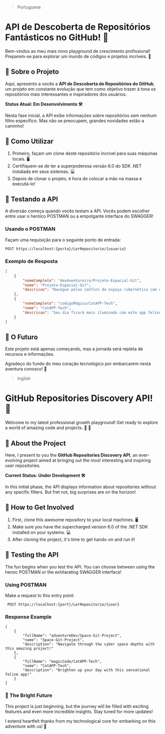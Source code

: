 ﻿>Portuguese
# API de Descoberta de Repositórios Fantásticos no GitHub! 🚀

Bem-vindos ao meu mais novo playground de crescimento profissional! Preparem-se para explorar um mundo de códigos e projetos incríveis. 🌟

## 📜 Sobre o Projeto

Aqui, apresento a vocês a **API de Descoberta de Repositórios do GitHub**, um projeto em constante evolução que tem como objetivo trazer à tona os repositórios mais interessantes e inspiradores dos usuários.

**Status Atual: Em Desenvolvimento 🛠️**

Nesta fase inicial, a API exibe informações sobre repositórios sem nenhum filtro específico. Mas não se preocupem, grandes novidades estão a caminho!

## 🚀 Como Utilizar

1. Primeiro, façam um clone deste repositório incrível para suas máquinas locais. 🖥️
2. Certifiquem-se de ter a superpoderosa versão 6.0 do SDK .NET instalada em seus sistemas. 💻
3. Depois de clonar o projeto, é hora de colocar a mão na massa e executá-lo!

## 🧪 Testando a API

A diversão começa quando vocês testam a API. Vocês podem escolher entre usar o heróico POSTMAN ou a empolgante interface do SWAGGER!

### Usando o POSTMAN

Façam uma requisição para o seguinte ponto de entrada:

```
POST https://localhost:{porta}/LerRepositorio/{usuario}
```

### Exemplo de Resposta

```json
[
    {
        "nomeCompleto": "devAventureiro/Projeto-Espacial-Git",
        "nome": "Projeto-Espacial-Git",
        "descricao": "Navegue pelos confins do espaço cibernético com este incrível projeto!"
    },
    {
        "nomeCompleto": "codigoMágico/CatAPP-Tech",
        "nome": "CatAPP-Tech",
        "descricao": "Seu dia ficará mais iluminado com este app felino sensacional!"
    }
]
```

## 🚀 O Futuro 

Este projeto está apenas começando, mas a jornada será repleta de recursos e informações.

Agradeço do fundo do meu coração tecnológico por embarcarem nesta aventura conosco! 🙌


> Inglish 
# GitHub Repositories Discovery API! 🚀
Welcome to my latest professional growth playground! Get ready to explore a world of amazing code and projects. 🌟
🌟

## 📜 About the Project
Here, I present to you the **GitHub Repositories Discovery API**, an ever-evolving project aimed at bringing out the most interesting and inspiring user repositories.

**Current Status: Under Development 🛠️**

In this initial phase, the API displays information about repositories without any specific filters. But fret not, big surprises are on the horizon!

## 🚀 How to Get Involved
1. First, clone this awesome repository to your local machines. 🖥️
2. Make sure you have the supercharged version 6.0 of the .NET SDK installed on your systems. 💻
3. After cloning the project, it's time to get hands-on and run it!

## 🧪 Testing the API
The fun begins when you test the API. You can choose between using the heroic POSTMAN or the exhilarating SWAGGER interface!


### Using POSTMAN
Make a request to this entry point:

``` 
 POST https://localhost:{port}/LerRepositorio/{user}
```

### Response Example
```
[
    {
        "fullName": "adventureDev/Space-Git-Project",
        "name": "Space-Git-Project",
        "description": "Navigate through the cyber space depths with this amazing project!"
    },
    {
        "fullName": "magicCode/CatAPP-Tech",
        "name": "CatAPP-Tech",
        "description": "Brighten up your day with this sensational feline app!"
    }
]
```

### 🚀 The Bright Future

This project is just beginning, but the journey will be filled with exciting features and even more incredible insights. Stay tuned for more updates!

I extend heartfelt thanks from my technological core for embarking on this adventure with us! 🙌